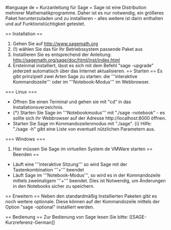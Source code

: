 #language de
= Kurzanleitung für Sage =
Sage ist eine Distribution mehrerer Mathematikprogramme. Daher ist es nur notwendig, ein größeres Paket herunterzuladen und zu installieren - alles weitere ist darin enthalten und auf Funktionstüchtigkeit getestet.

== Installation ==
 1. Gehen Sie auf http://www.sagemath.org
 1. (!) wählen Sie das für Ihr Betriebssystem passende Paket aus
 1. Installieren Sie es entsprechend der Anleitung: http://sagemath.org/sage/doc/html/inst/index.html
 1. Ersteinmal installiert, lässt es sich mit dem Befehl "sage -upgrade" jederzeit automatisch über das Internet aktualisieren.
== Starten ==
Es gibt prinzipiell zwei Arten Sage zu starten: die '''interaktive Kommandozeile''' oder im '''Notebook-Modus''' im Webbrowser.

=== Linux ===
 * Öffnen Sie einen Terminal und gehen sie mit "cd" in das Installationsverzeichnis.
 * {*}  Starten Sie Sage im '''Notebookmodus''' mit "./sage -notebook" - es sollte sich ihr Webbrowser auf der Adresse http://localhost:8000 öffnen.
 * Starten Sie Sage im Kommandozeilenmodus mit "./sage".
{i} Hilfe: "./sage -h" gibt eine Liste von eventuell nützlichen Parametern aus.

=== Windows ===
 1. Hier müssen Sie Sage im virtuellen System de VMWare starten
== Beenden ==
* Läuft eine '''interaktive Sitzung''' so wird Sage mit der Tastenkombination '''<STRG>+<D>''' beendet 
* Läuft Sage im '''Notebook-Modus''', so wird es in der Kommandozeile mittels zweimaligem '''<STRG>+<C>''' beendet. Dies ist Notwendig, um Änderungen in den Notebooks sicher zu speichern.

== Erweitern ==
Neben den standardmäßig Installierten Paketen gibt es noch weitere optionale. Diese können auf der Kommandozeile mittels der Option "sage -optional" installiert werden.

== Bedienung ==
Zur Bedienung von Sage lesen Sie bitte: [[SAGE-Kurzreferenz-German]]

